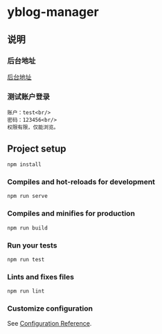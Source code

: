 # yblog-manager

## 说明
### 后台地址
[后台地址](http://xandone.pub/yblogmanager/login?_blank)

### 测试账户登录
```
账户：test<br/>
密码：123456<br/>
权限有限，仅能浏览。
```

## Project setup
```
npm install
```

### Compiles and hot-reloads for development
```
npm run serve
```

### Compiles and minifies for production
```
npm run build
```

### Run your tests
```
npm run test
```

### Lints and fixes files
```
npm run lint
```

### Customize configuration
See [Configuration Reference](https://cli.vuejs.org/config/).
